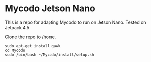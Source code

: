 # Mycodo Jetson Nano

This is a repo for adapting Mycodo to run on Jetson Nano. Tested on Jetpack 4.5

Clone the repo to /home.

```
sudo apt-get install gawk
cd Mycodo
sudo /bin/bash ~/Mycodo/install/setup.sh
```
